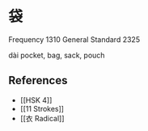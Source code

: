 # 袋
Frequency 1310
General Standard 2325

dài
pocket, bag, sack, pouch

## References
- [[HSK 4]]
- [[11 Strokes]]
- [[衣 Radical]]